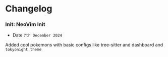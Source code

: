 # Changelog


### Init: NeoVim Init
- Date `7th December 2024`

Added cool pokemons with basic configs like tree-sitter and dashboard and `tokyonight theme`
